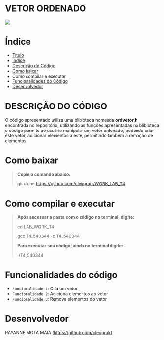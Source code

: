 # VETOR ORDENADO
<img src="http://img.shields.io/static/v1?label=STATUS&message=FINALIZADO&color=GREEN&style=for-the-badge"/>
</p>


# Índice 

* [Título](#vetor-ordenado)
* [Índice](#índice)
* [Descrição do Código](#descrição-do-código)
* [Como baixar](#como-baixar)
* [Como compilar e executar](#como-compilar-e-executar)
* [Funcionalidades do Código](#funcionalidades-do-código)
* [Desenvolvedor](#desenvolvedor)

# DESCRIÇÃO DO CÓDIGO 

O código apresentado utiliza uma blibioteca nomeada **ordvetor.h** encontrada no repositório, utilizando as funções apresentadas na blibioteca o código permite ao usuário manipular um vetor ordenado, podendo criar este vetor, adicionar elementos a este, permitindo também a remoção de elementos.


# Como baixar 

> **Copie o comando abaixo:**
> 
> git clone https://github.com/cleopratr/WORK_LAB_T4

# Como compilar e executar

> **Após ascessar a pasta com o código no terminal, digite:**
> 
> cd LAB_WORK_T4
>
> gcc T4_540344 -o T4_540344
> 
> **Para executar seu código, ainda no terminal digite:** 
> 
> ./T4_540344

# Funcionalidades do código

- `Funcionalidade 1`: Cria um vetor
- `Funcionalidade 2`: Adiciona elementos ao vetor
- `Funcionalidade 3`: Remove elementos do vetor

# Desenvolvedor
RAYANNE MOTA MAIA (https://github.com/cleopratr)

